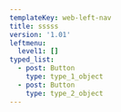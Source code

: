 ```yaml
---
templateKey: web-left-nav
title: sssss
version: '1.01'
leftmenu:
  level1: []
typed_list:
  - post: Button
    type: type_1_object
  - post: Button
    type: type_2_object
---
```


